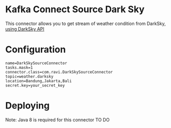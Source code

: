 # Kafka Connect Source Dark Sky

This connector allows you to get stream of weather condition from DarkSky, [using DarkSky API](https://darksky.net/dev/docs)

# Configuration
```
name=DarkSkySourceConnector
tasks.mask=1
connector.class=com.ravi.DarkSkySourceConnector
topic=weather.darksky
location=Bandung,Jakarta,Bali
secret.key=your_secret_key

```
# Deploying

Note: Java 8 is required for this connector
TO DO

